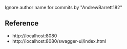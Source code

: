 Ignore author name for commits by "AndrewBarrett182"

## Reference
- http://localhost:8080
- http://localhost:8080/swagger-ui/index.html

